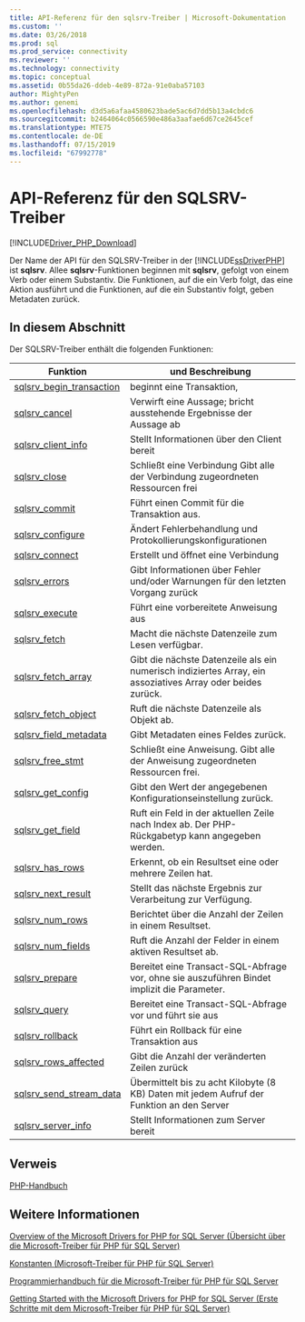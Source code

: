 ```yaml
---
title: API-Referenz für den sqlsrv-Treiber | Microsoft-Dokumentation
ms.custom: ''
ms.date: 03/26/2018
ms.prod: sql
ms.prod_service: connectivity
ms.reviewer: ''
ms.technology: connectivity
ms.topic: conceptual
ms.assetid: 0b55da26-ddeb-4e89-872a-91e0aba57103
author: MightyPen
ms.author: genemi
ms.openlocfilehash: d3d5a6afaa4580623bade5ac6d7dd5b13a4cbdc6
ms.sourcegitcommit: b2464064c0566590e486a3aafae6d67ce2645cef
ms.translationtype: MTE75
ms.contentlocale: de-DE
ms.lasthandoff: 07/15/2019
ms.locfileid: "67992778"
---
```

# <a name="sqlsrv-driver-api-reference"></a>API-Referenz für den SQLSRV-Treiber
[!INCLUDE[Driver_PHP_Download](../../includes/driver_php_download.md)]

Der Name der API für den SQLSRV-Treiber in der [!INCLUDE[ssDriverPHP](../../includes/ssdriverphp_md.md)] ist **sqlsrv**. Allee **sqlsrv**-Funktionen beginnen mit **sqlsrv**, gefolgt von einem Verb oder einem Substantiv. Die Funktionen, auf die ein Verb folgt, das eine Aktion ausführt und die Funktionen, auf die ein Substantiv folgt, geben Metadaten zurück.  
  
## <a name="in-this-section"></a>In diesem Abschnitt  
Der SQLSRV-Treiber enthält die folgenden Funktionen:  
  
|Funktion|und Beschreibung|  
|------------|---------------|  
|[sqlsrv_begin_transaction](../../connect/php/sqlsrv-begin-transaction.md)|beginnt eine Transaktion,|  
|[sqlsrv_cancel](../../connect/php/sqlsrv-cancel.md)|Verwirft eine Aussage; bricht ausstehende Ergebnisse der Aussage ab|  
|[sqlsrv_client_info](../../connect/php/sqlsrv-client-info.md)|Stellt Informationen über den Client bereit|  
|[sqlsrv_close](../../connect/php/sqlsrv-close.md)|Schließt eine Verbindung Gibt alle der Verbindung zugeordneten Ressourcen frei|  
|[sqlsrv_commit](../../connect/php/sqlsrv-commit.md)|Führt einen Commit für die Transaktion aus.|  
|[sqlsrv_configure](../../connect/php/sqlsrv-configure.md)|Ändert Fehlerbehandlung und Protokollierungskonfigurationen|  
|[sqlsrv_connect](../../connect/php/sqlsrv-connect.md)|Erstellt und öffnet eine Verbindung|  
|[sqlsrv_errors](../../connect/php/sqlsrv-errors.md)|Gibt Informationen über Fehler und/oder Warnungen für den letzten Vorgang zurück|  
|[sqlsrv_execute](../../connect/php/sqlsrv-execute.md)|Führt eine vorbereitete Anweisung aus|  
|[sqlsrv_fetch](../../connect/php/sqlsrv-fetch.md)|Macht die nächste Datenzeile zum Lesen verfügbar.|  
|[sqlsrv_fetch_array](../../connect/php/sqlsrv-fetch-array.md)|Gibt die nächste Datenzeile als ein numerisch indiziertes Array, ein assoziatives Array oder beides zurück.|  
|[sqlsrv_fetch_object](../../connect/php/sqlsrv-fetch-object.md)|Ruft die nächste Datenzeile als Objekt ab.|  
|[sqlsrv_field_metadata](../../connect/php/sqlsrv-field-metadata.md)|Gibt Metadaten eines Feldes zurück.|  
|[sqlsrv_free_stmt](../../connect/php/sqlsrv-free-stmt.md)|Schließt eine Anweisung. Gibt alle der Anweisung zugeordneten Ressourcen frei.|  
|[sqlsrv_get_config](../../connect/php/sqlsrv-get-config.md)|Gibt den Wert der angegebenen Konfigurationseinstellung zurück.|  
|[sqlsrv_get_field](../../connect/php/sqlsrv-get-field.md)|Ruft ein Feld in der aktuellen Zeile nach Index ab. Der PHP-Rückgabetyp kann angegeben werden.|  
|[sqlsrv_has_rows](../../connect/php/sqlsrv-has-rows.md)|Erkennt, ob ein Resultset eine oder mehrere Zeilen hat.|  
|[sqlsrv_next_result](../../connect/php/sqlsrv-next-result.md)|Stellt das nächste Ergebnis zur Verarbeitung zur Verfügung.|  
|[sqlsrv_num_rows](../../connect/php/sqlsrv-num-rows.md)|Berichtet über die Anzahl der Zeilen in einem Resultset.|  
|[sqlsrv_num_fields](../../connect/php/sqlsrv-num-fields.md)|Ruft die Anzahl der Felder in einem aktiven Resultset ab.|  
|[sqlsrv_prepare](../../connect/php/sqlsrv-prepare.md)|Bereitet eine Transact-SQL-Abfrage vor, ohne sie auszuführen Bindet implizit die Parameter.|  
|[sqlsrv_query](../../connect/php/sqlsrv-query.md)|Bereitet eine Transact-SQL-Abfrage vor und führt sie aus|  
|[sqlsrv_rollback](../../connect/php/sqlsrv-rollback.md)|Führt ein Rollback für eine Transaktion aus|  
|[sqlsrv_rows_affected](../../connect/php/sqlsrv-rows-affected.md)|Gibt die Anzahl der veränderten Zeilen zurück|  
|[sqlsrv_send_stream_data](../../connect/php/sqlsrv-send-stream-data.md)|Übermittelt bis zu acht Kilobyte (8 KB) Daten mit jedem Aufruf der Funktion an den Server|  
|[sqlsrv_server_info](../../connect/php/sqlsrv-server-info.md)|Stellt Informationen zum Server bereit|  
  
## <a name="reference"></a>Verweis  
[PHP-Handbuch](https://php.net/manual)  
  
## <a name="see-also"></a>Weitere Informationen  
[Overview of the Microsoft Drivers for PHP for SQL Server (Übersicht über die Microsoft-Treiber für PHP für SQL Server)](../../connect/php/overview-of-the-php-sql-driver.md)

[Konstanten &#40;Microsoft-Treiber für PHP für SQL Server&#41;](../../connect/php/constants-microsoft-drivers-for-php-for-sql-server.md)

[Programmierhandbuch für die Microsoft-Treiber für PHP für SQL Server](../../connect/php/programming-guide-for-php-sql-driver.md)

[Getting Started with the Microsoft Drivers for PHP for SQL Server (Erste Schritte mit dem Microsoft-Treiber für PHP für SQL Server)](../../connect/php/getting-started-with-the-php-sql-driver.md)
  
